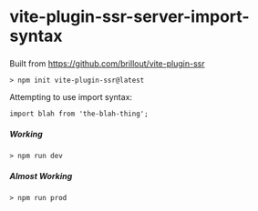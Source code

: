 # vite-plugin-ssr-server-import-syntax

###

Built from https://github.com/brillout/vite-plugin-ssr
```
> npm init vite-plugin-ssr@latest
```

Attempting to use import syntax:
```
import blah from 'the-blah-thing';
```

##### Working
```
> npm run dev
```

##### Almost Working
```
> npm run prod
```
